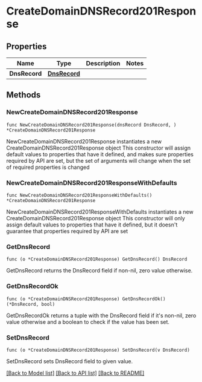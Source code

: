 # CreateDomainDNSRecord201Response

## Properties

Name | Type | Description | Notes
------------ | ------------- | ------------- | -------------
**DnsRecord** | [**DnsRecord**](DnsRecord.md) |  | 

## Methods

### NewCreateDomainDNSRecord201Response

`func NewCreateDomainDNSRecord201Response(dnsRecord DnsRecord, ) *CreateDomainDNSRecord201Response`

NewCreateDomainDNSRecord201Response instantiates a new CreateDomainDNSRecord201Response object
This constructor will assign default values to properties that have it defined,
and makes sure properties required by API are set, but the set of arguments
will change when the set of required properties is changed

### NewCreateDomainDNSRecord201ResponseWithDefaults

`func NewCreateDomainDNSRecord201ResponseWithDefaults() *CreateDomainDNSRecord201Response`

NewCreateDomainDNSRecord201ResponseWithDefaults instantiates a new CreateDomainDNSRecord201Response object
This constructor will only assign default values to properties that have it defined,
but it doesn't guarantee that properties required by API are set

### GetDnsRecord

`func (o *CreateDomainDNSRecord201Response) GetDnsRecord() DnsRecord`

GetDnsRecord returns the DnsRecord field if non-nil, zero value otherwise.

### GetDnsRecordOk

`func (o *CreateDomainDNSRecord201Response) GetDnsRecordOk() (*DnsRecord, bool)`

GetDnsRecordOk returns a tuple with the DnsRecord field if it's non-nil, zero value otherwise
and a boolean to check if the value has been set.

### SetDnsRecord

`func (o *CreateDomainDNSRecord201Response) SetDnsRecord(v DnsRecord)`

SetDnsRecord sets DnsRecord field to given value.



[[Back to Model list]](../README.md#documentation-for-models) [[Back to API list]](../README.md#documentation-for-api-endpoints) [[Back to README]](../README.md)


